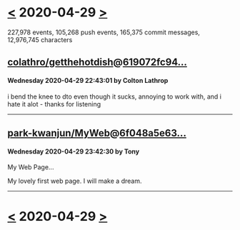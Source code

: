 # [<](2020-04-28.md) 2020-04-29 [>](2020-04-30.md)

227,978 events, 105,268 push events, 165,375 commit messages, 12,976,745 characters


## [colathro/getthehotdish](https://github.com/colathro/getthehotdish)@[619072fc94...](https://github.com/colathro/getthehotdish/commit/619072fc943fd5538e7eae511bcb0160a7730352)
#### Wednesday 2020-04-29 22:43:01 by Colton Lathrop

i bend the knee to dto even though it sucks, annoying to work with,  and i hate it alot - thanks for listening

---
## [park-kwanjun/MyWeb](https://github.com/park-kwanjun/MyWeb)@[6f048a5e63...](https://github.com/park-kwanjun/MyWeb/commit/6f048a5e63d129646848cb9efe40eff784ef1aa9)
#### Wednesday 2020-04-29 23:42:30 by Tony

My Web Page...

My lovely first web page. I will make a dream.

---

# [<](2020-04-28.md) 2020-04-29 [>](2020-04-30.md)

